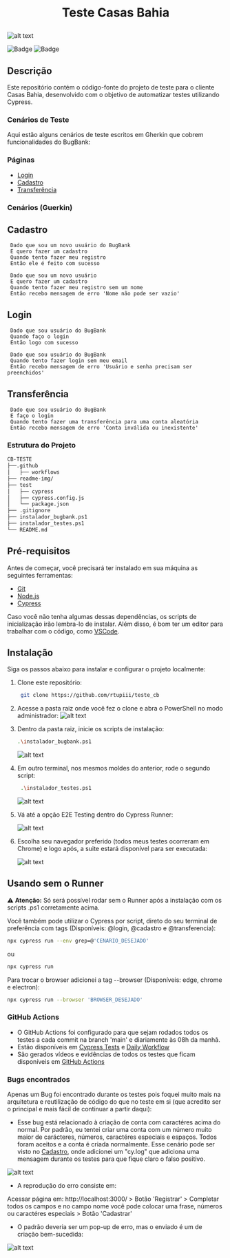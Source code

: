 # <p align="center"> Teste Casas Bahia </p>

![alt text](readme-img/image.png)


![Badge](https://img.shields.io/badge/Status-Em%20Desenvolvimento-green)
![Badge](https://img.shields.io/badge/Licença-MIT-blue)

## Descrição

Este repositório contém o código-fonte do projeto de teste para o cliente Casas Bahia, desenvolvido com o objetivo de automatizar testes utilizando Cypress.

### Cenários de Teste

Aqui estão alguns cenários de teste escritos em Gherkin que cobrem funcionalidades do BugBank:

### Páginas

- [Login](test/cypress/e2e/features/login.cy.js)
- [Cadastro](test/cypress/e2e/features/register.cy.js)
- [Transferência](test/cypress/e2e/features/transfer.cy.js)

### Cenários (Guerkin)

## Cadastro

```gherkin
 Dado que sou um novo usuário do BugBank
 E quero fazer um cadastro
 Quando tento fazer meu registro
 Então ele é feito com sucesso

 Dado que sou um novo usuário
 E quero fazer um cadastro
 Quando tento fazer meu registro sem um nome
 Então recebo mensagem de erro 'Nome não pode ser vazio'
```

## Login

```gherkin
 Dado que sou usuário do BugBank
 Quando faço o login
 Então logo com sucesso

 Dado que sou usuário do BugBank
 Quando tento fazer login sem meu email
 Então recebo mensagem de erro 'Usuário e senha precisam ser preenchidos'
```

## Transferência

```gherkin
 Dado que sou usuário do BugBank
 E faço o login
 Quando tento fazer uma transferência para uma conta aleatória
 Então recebo mensagem de erro 'Conta inválida ou inexistente'
```

### Estrutura do Projeto

```bash
CB-TESTE
├──.github
│   ├── workflows
├── readme-img/
├── test
│   ├── cypress
│   ├── cypress.config.js
│   └── package.json
├── .gitignore
├── instalador_bugbank.ps1
├── instalador_testes.ps1
└── README.md
```

## Pré-requisitos

Antes de começar, você precisará ter instalado em sua máquina as seguintes ferramentas:

- [Git](https://git-scm.com)
- [Node.js](https://nodejs.org/)
- [Cypress](https://www.cypress.io/)

Caso você não tenha algumas dessas dependências, os scripts de inicialização irão lembra-lo de instalar. Além disso, é bom ter um editor para trabalhar com o código, como [VSCode](https://code.visualstudio.com/).

## Instalação

Siga os passos abaixo para instalar e configurar o projeto localmente:

1. Clone este repositório:
   ```bash
    git clone https://github.com/rtupiii/teste_cb
2. Acesse a pasta raiz onde você fez o clone e abra o PowerShell no modo administrador:
    ![alt text](readme-img/power_shell_admin.png)

3. Dentro da pasta raiz, inicie os scripts de instalação:
    ```bash
    .\instalador_bugbank.ps1
    ```
    ![alt text](readme-img/installed_bugbank.png)
4. Em outro terminal, nos mesmos moldes do anterior, rode o segundo script:
   ```bash
    .\instalador_testes.ps1
    ```
    ![alt text](readme-img/image-1.png)

5. Vá até a opção E2E Testing dentro do Cypress Runner:

    ![alt text](readme-img/image-2.png)

6. Escolha seu navegador preferido (todos meus testes ocorreram em Chrome) e logo após, a suite estará disponível para ser executada:

    ![alt text](readme-img/image-3.png)

## Usando sem o Runner

⚠️ **Atenção:** Só será possível rodar sem o Runner após a instalação com os scripts .ps1 corretamente acima.

Você também pode utilizar o Cypress por script, direto do seu terminal de preferência com tags (Disponíveis: @login, @cadastro e @transferencia):
```bash
npx cypress run --env grep=@'CENARIO_DESEJADO'
```
ou 
```bash
npx cypress run
```
Para trocar o browser adicionei a tag --browser (Disponíveis: edge, chrome e electron):

```bash
npx cypress run --browser 'BROWSER_DESEJADO'
```

### GitHub Actions

- O GitHub Actions foi configurado para que sejam rodados todos os testes a cada commit na branch 'main' e diariamente às 08h da manhã.
- Estão disponíveis em [Cypress Tests](.github/workflows/cypress-tests.yml) e [Daily Workflow](.github/workflows/daily-workflow.yml)
- São gerados vídeos e evidências de todos os testes que ficam disponíveis em [GitHub Actions](https://github.com/rtupiii/teste_cb/actions)

### Bugs encontrados

Apenas um Bug foi encontrado durante os testes pois foquei muito mais na arquitetura e reutilização de código do que no teste em si (que acredito ser o principal e mais fácil de continuar a partir daqui):

- Esse bug está relacionado à criação de conta com caractéres acima do normal. Por padrão, eu tentei criar uma conta com um número muito maior de carácteres, números, caractéres especiais e espaços. Todos foram aceitos e a conta é criada normalmente. Esse cenário pode ser visto no [Cadastro](test/cypress/e2e/features/register.cy.js), onde adicionei um "cy.log" que adiciona uma mensagem durante os testes para que fique claro o falso positivo.

![alt text](readme-img/bug.png)

- A reprodução do erro consiste em:

Acessar página em: http://localhost:3000/ > Botão 'Registrar' > Completar todos os campos e no campo nome você pode colocar uma frase, números ou caractéres especiais > Botão 'Cadastrar'

- O padrão deveria ser um pop-up de erro, mas o enviado é um de criação bem-sucedida:

![alt text](readme-img/bug2.png)

